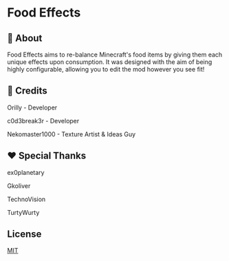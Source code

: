 # Food Effects

## 📖 About

Food Effects aims to re-balance Minecraft's food items by giving them each unique effects upon consumption. It was designed with the aim of being highly configurable, allowing you to edit the mod however you see fit!

## 📰 Credits

Orilly - Developer

c0d3break3r - Developer

Nekomaster1000 - Texture Artist & Ideas Guy

## ❤️ Special Thanks

ex0planetary

Gkoliver

TechnoVision

TurtyWurty



## License
[MIT](https://choosealicense.com/licenses/mit/)
